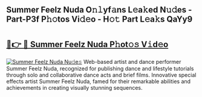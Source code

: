 ## Summer Feelz Nuda O𝚗𝚕yf𝚊ns L𝚎a𝚔ed N𝚞𝚍es - Part-P3f P𝚑𝚘tos Vi𝚍𝚎o - H𝚘𝚝 Part L𝚎a𝚔s QaYy9

# <h2><a href="http://kfbsdh3.oniu.top/?m=Summer+Feelz+Nuda">🔗👉 🔴 Summer Feelz Nuda P𝚑ot𝚘𝚜 V𝚒d𝚎o</a></h2>

[![Summer Feelz Nuda Nu𝚍e𝚜](https://i.imgur.com/0qMVB7G.gif)](http://kfbsdh3.oniu.top/?m=Summer+Feelz+Nuda)
Web-based artist and dance performer Summer Feelz Nuda, recognized for publishing dance and lifestyle tutorials through solo and collaborative dance acts and brief films. Innovative special effects artist Summer Feelz Nuda, famed for their remarkable abilities and achievements in creating visually stunning sequences.  
